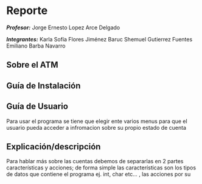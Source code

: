 # **Reporte**

***Profesor:*** Jorge Ernesto Lopez Arce Delgado

***Integrantes:***
Karla Sofía Flores Jiménez
Baruc Shemuel Gutierrez Fuentes
Emiliano Barba Navarro


## Sobre el ATM


## **Guía de Instalación**

## **Guía de Usuario**
Para usar el programa se tiene que elegir ente varios menus para que el usuario pueda acceder a infromacion sobre su propio estado de cuenta 

## **Explicación/descripción** 
Para hablar más sobre las cuentas debemos de separarlas en 2 partes características y acciones; de forma simple las características son los tipos de datos que contiene el programa ej. int, char etc… , las acciones por su 
